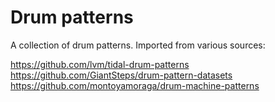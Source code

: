 # Drum patterns

A collection of drum patterns.
Imported from various sources:

https://github.com/lvm/tidal-drum-patterns
https://github.com/GiantSteps/drum-pattern-datasets
https://github.com/montoyamoraga/drum-machine-patterns
